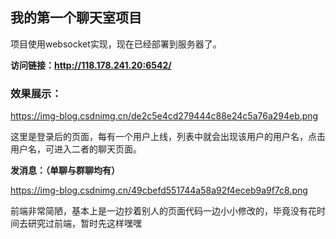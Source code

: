 ## 我的第一个聊天室项目

项目使用websocket实现，现在已经部署到服务器了。

**访问链接：http://118.178.241.20:6542/**

### 效果展示：

https://img-blog.csdnimg.cn/de2c5e4cd279444c88e24c5a76a294eb.png

这里是登录后的页面，每有一个用户上线，列表中就会出现该用户的用户名，点击用户名，可进入二者的聊天页面。

**发消息：（单聊与群聊均有）**

https://img-blog.csdnimg.cn/49cbefd551744a58a92f4eceb9a9f7c8.png

前端非常简陋，基本上是一边抄着别人的页面代码一边小小修改的，毕竟没有花时间去研究过前端，暂时先这样嘿嘿

